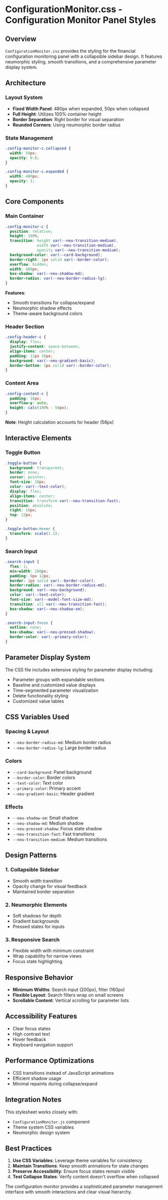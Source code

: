 # ConfigurationMonitor.css - Configuration Monitor Panel Styles

## Overview

`ConfigurationMonitor.css` provides the styling for the financial configuration monitoring panel with a collapsible sidebar design. It features neumorphic styling, smooth transitions, and a comprehensive parameter display system.

## Architecture

### Layout System
- **Fixed Width Panel**: 480px when expanded, 50px when collapsed
- **Full Height**: Utilizes 100% container height
- **Border Separation**: Right border for visual separation
- **Rounded Corners**: Using neumorphic border radius

### State Management
```css
.config-monitor-c.collapsed {
  width: 50px;
  opacity: 0.8;
}

.config-monitor-c.expanded {
  width: 480px;
  opacity: 1;
}
```

## Core Components

### Main Container
```css
.config-monitor-c {
  position: relative;
  height: 100%;
  transition: height var(--neu-transition-medium), 
              width var(--neu-transition-medium), 
              opacity var(--neu-transition-medium);
  background-color: var(--card-background);
  border-right: 1px solid var(--border-color);
  overflow: hidden;
  width: 480px;
  box-shadow: var(--neu-shadow-md);
  border-radius: var(--neu-border-radius-lg);
}
```

**Features**:
- Smooth transitions for collapse/expand
- Neumorphic shadow effects
- Theme-aware background colors

### Header Section
```css
.config-header-c {
  display: flex;
  justify-content: space-between;
  align-items: center;
  padding: 12px 16px;
  background: var(--neu-gradient-basic);
  border-bottom: 1px solid var(--border-color);
}
```

### Content Area
```css
.config-content-c {
  padding: 16px;
  overflow-y: auto;
  height: calc(100% - 56px);
}
```
**Note**: Height calculation accounts for header (56px)

## Interactive Elements

### Toggle Button
```css
.toggle-button {
  background: transparent;
  border: none;
  cursor: pointer;
  font-size: 18px;
  color: var(--text-color);
  display: flex;
  align-items: center;
  transition: transform var(--neu-transition-fast);
  position: absolute;
  right: 16px;
  top: 12px;
}

.toggle-button:hover {
  transform: scale(1.1);
}
```

### Search Input
```css
.search-input {
  flex: 1;
  min-width: 200px;
  padding: 8px 12px;
  border: 2px solid var(--border-color);
  border-radius: var(--neu-border-radius-md);
  background: var(--neu-background);
  color: var(--text-color);
  font-size: var(--model-font-size-md);
  transition: all var(--neu-transition-fast);
  box-shadow: var(--neu-shadow-sm);
}

.search-input:focus {
  outline: none;
  box-shadow: var(--neu-pressed-shadow);
  border-color: var(--primary-color);
}
```

## Parameter Display System

The CSS file includes extensive styling for parameter display including:
- Parameter groups with expandable sections
- Baseline and customized value displays
- Time-segmented parameter visualization
- Delete functionality styling
- Customized value tables

## CSS Variables Used

### Spacing & Layout
- `--neu-border-radius-md`: Medium border radius
- `--neu-border-radius-lg`: Large border radius

### Colors
- `--card-background`: Panel background
- `--border-color`: Border colors
- `--text-color`: Text color
- `--primary-color`: Primary accent
- `--neu-gradient-basic`: Header gradient

### Effects
- `--neu-shadow-sm`: Small shadow
- `--neu-shadow-md`: Medium shadow
- `--neu-pressed-shadow`: Focus state shadow
- `--neu-transition-fast`: Fast transitions
- `--neu-transition-medium`: Medium transitions

## Design Patterns

### 1. Collapsible Sidebar
- Smooth width transition
- Opacity change for visual feedback
- Maintained border separation

### 2. Neumorphic Elements
- Soft shadows for depth
- Gradient backgrounds
- Pressed states for inputs

### 3. Responsive Search
- Flexible width with minimum constraint
- Wrap capability for narrow views
- Focus state highlighting

## Responsive Behavior

- **Minimum Widths**: Search input (200px), filter (160px)
- **Flexible Layout**: Search filters wrap on small screens
- **Scrollable Content**: Vertical scrolling for parameter lists

## Accessibility Features

- Clear focus states
- High contrast text
- Hover feedback
- Keyboard navigation support

## Performance Optimizations

- CSS transitions instead of JavaScript animations
- Efficient shadow usage
- Minimal repaints during collapse/expand

## Integration Notes

This stylesheet works closely with:
- `ConfigurationMonitor.js` component
- Theme system CSS variables
- Neumorphic design system

## Best Practices

1. **Use CSS Variables**: Leverage theme variables for consistency
2. **Maintain Transitions**: Keep smooth animations for state changes
3. **Preserve Accessibility**: Ensure focus states remain visible
4. **Test Collapse States**: Verify content doesn't overflow when collapsed

The configuration monitor provides a sophisticated parameter management interface with smooth interactions and clear visual hierarchy.